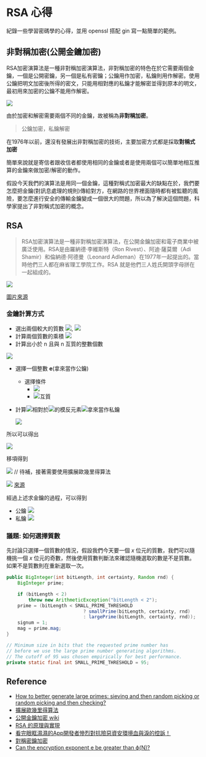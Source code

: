 # RSA 心得

紀錄一些學習密碼學的心得，並用 openssl 搭配 gin 寫一點簡單的範例。


## 非對稱加密(公開金鑰加密)

RSA加密演算法是一種非對稱加密演算法，非對稱加密的特色在於它需要兩個金鑰，一個是公開密鑰，另一個是私有密鑰；公鑰用作加密，私鑰則用作解密。使用公鑰把明文加密後所得的密文，只能用相對應的私鑰才能解密並得到原本的明文，最初用來加密的公鑰不能用作解密。

![](https://i.imgur.com/EjFAlMK.png)


由於加密和解密需要兩個不同的金鑰，故被稱為**非對稱加密**。
> 公鑰加密，私鑰解密

在$1976$年以前，還沒有發展出非對稱加密的技術，主要加密方式都是採取**對稱式加密**

簡單來說就是寄信者跟收信者都使用相同的金鑰或者是使用兩個可以簡單地相互推算的金鑰來做加密/解密的動作。

假設今天我們的演算法是用同一個金鑰，這種對稱式加密最大的缺點在於，我們要怎麼把金鑰(對訊息處理的規則)傳給對方，在網路的世界裡面隨時都有被監聽的風險，要怎麼進行安全的傳輸金鑰變成一個很大的問題，所以為了解決這個問題，科學家提出了非對稱式加密的概念。

## RSA

> RSA加密演算法是一種非對稱加密演算法，在公開金鑰加密和電子商業中被廣泛使用。RSA是由羅納德·李維斯特（Ron Rivest）、阿迪·薩莫爾（Adi Shamir）和倫納德·阿德曼（Leonard Adleman）在1977年一起提出的。當時他們三人都在麻省理工學院工作。RSA 就是他們三人姓氏開頭字母拼在一起組成的。

![](https://i.imgur.com/lE7U7Ky.png)

[圖片來源](https://www.techapple.com/archives/25855)

### 金鑰計算方式
- 選出兩個較大的質數 ![](https://render.githubusercontent.com/render/math?math=p), ![](https://render.githubusercontent.com/render/math?math=q)
- 計算兩個質數的乘積 ![](https://render.githubusercontent.com/render/math?math=n\=p*q)
- 計算出小於 n 且與 n 互質的整數個數 

![](https://render.githubusercontent.com/render/math?math=\varphi(n)=(p-1)*(q-1))
- 選擇一個整數 **e**(拿來當作公鑰)
    - 選擇條件
        - ![](https://latex2image-output.s3.amazonaws.com/img-heUvAk9X.svg)
        - ![](https://latex2image-output.s3.amazonaws.com/img-VRHdeXUh.svg)互質

- 計算![](https://latex2image-output.s3.amazonaws.com/img-D6h1FGmQ.svg)相對於![](https://latex2image-output.s3.amazonaws.com/img-YS3FV8Jy.svg)的模反元素![](https://latex2image-output.s3.amazonaws.com/img-5VfEC4JX.svg)拿來當作私鑰

  ![](https://latex2image-output.s3.amazonaws.com/img-rNB5W1k7.svg)

所以可以得出
  
  ![](https://latex2image-output.s3.amazonaws.com/img-7sZ11Wd4.svg)

移項得到
  
  ![](https://latex2image-output.s3.amazonaws.com/img-S7BEqV2x.svg)
// 待補，接著需要使用擴展歐幾里得算法


![](https://i.imgur.com/im4zugs.png)
[來源](https://ithelp.ithome.com.tw/articles/10250721)

經過上述求金鑰的過程，可以得到
- 公鑰 ![](https://latex2image-output.s3.amazonaws.com/img-MWWWYstf.svg)
- 私鑰 ![](https://latex2image-output.s3.amazonaws.com/img-qJFBdKjw.svg)

### 議題: 如何選擇質數

先討論只選擇一個質數的情況，假設我們今天要一個 $x$ 位元的質數，我們可以隨機挑一個 $x$ 位元的奇數，然後使用質數判斷法來確認隨機選取的數是不是質數。如果不是質數則在重新選取一次。

```java
public BigInteger(int bitLength, int certainty, Random rnd) {
    BigInteger prime;

    if (bitLength < 2)
        throw new ArithmeticException("bitLength < 2");
    prime = (bitLength < SMALL_PRIME_THRESHOLD
                            ? smallPrime(bitLength, certainty, rnd)
                            : largePrime(bitLength, certainty, rnd));
    signum = 1;
    mag = prime.mag;
}

// Minimum size in bits that the requested prime number has
// before we use the large prime number generating algorithms.
// The cutoff of 95 was chosen empirically for best performance.
private static final int SMALL_PRIME_THRESHOLD = 95;
```

## Reference
- [How to better generate large primes: sieving and then random picking or random picking and then checking?](https://crypto.stackexchange.com/questions/1812/how-to-better-generate-large-primes-sieving-and-then-random-picking-or-random-p)
- [擴展歐幾里得算法](https://zh.wikipedia.org/wiki/%E6%89%A9%E5%B1%95%E6%AC%A7%E5%87%A0%E9%87%8C%E5%BE%97%E7%AE%97%E6%B3%95)
- [公開金鑰加密 wiki](https://zh.wikipedia.org/wiki/%E5%85%AC%E5%BC%80%E5%AF%86%E9%92%A5%E5%8A%A0%E5%AF%86)
- [RSA 的原理與實現](https://cjting.me/2020/03/13/rsa/)
- [看完眼眶濕濕的App開發者慘烈對抗險惡資安環境血與淚的控訴！](https://ithelp.ithome.com.tw/users/20117445/ironman/3778?page=2)
- [對稱密鑰加密](https://zh.wikipedia.org/wiki/%E5%B0%8D%E7%A8%B1%E5%AF%86%E9%91%B0%E5%8A%A0%E5%AF%86)
- [Can the encryption exponent e be greater than ϕ(N)?](https://crypto.stackexchange.com/questions/5729/can-the-encryption-exponent-e-be-greater-than-%CF%95n)
